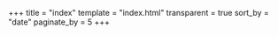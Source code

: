 +++
title = "index"
template = "index.html"
transparent = true
sort_by = "date"
paginate_by = 5
+++

